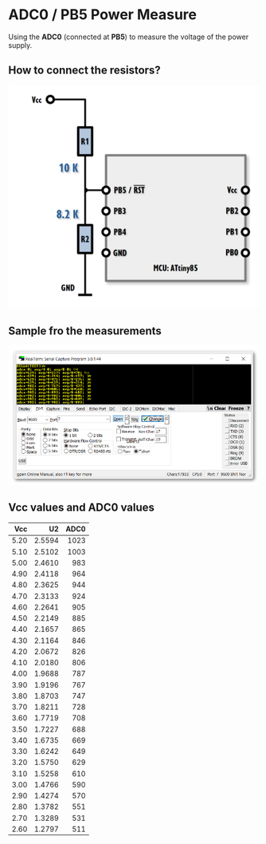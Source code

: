 # ADC0 / PB5 Power Measure

Using the **ADC0** (connected at **PB5**) to measure the voltage of the power supply.

## How to connect the resistors?

![ADC0 Power Measure Diagram](/media/ADC0-Power-Measure-Diagram-2.png "ADC0 Power Measure Diagram")

## Sample fro the measurements

![ADC0 Power Measure Diagram](/media/ADC0-Power-Measure-Screenshot-1.png "ADC0 Power Measure Diagram")

## Vcc values and ADC0 values

| Vcc  | U2     | ADC0 |
|-----:|-------:|-----:|
| 5.20 | 2.5594 | 1023 |
| 5.10 | 2.5102 | 1003 |
| 5.00 | 2.4610 | 983 |
| 4.90 | 2.4118 | 964 |
| 4.80 | 2.3625 | 944 |
| 4.70 | 2.3133 | 924 |
| 4.60 | 2.2641 | 905 |
| 4.50 | 2.2149 | 885 |
| 4.40 | 2.1657 | 865 |
| 4.30 | 2.1164 | 846 |
| 4.20 | 2.0672 | 826 |
| 4.10 | 2.0180 | 806 |
| 4.00 | 1.9688 | 787 |
| 3.90 | 1.9196 | 767 |
| 3.80 | 1.8703 | 747 |
| 3.70 | 1.8211 | 728 |
| 3.60 | 1.7719 | 708 |
| 3.50 | 1.7227 | 688 |
| 3.40 | 1.6735 | 669 |
| 3.30 | 1.6242 | 649 |
| 3.20 | 1.5750 | 629 |
| 3.10 | 1.5258 | 610 |
| 3.00 | 1.4766 | 590 |
| 2.90 | 1.4274 | 570 |
| 2.80 | 1.3782 | 551 |
| 2.70 | 1.3289 | 531 |
| 2.60 | 1.2797 | 511 |


